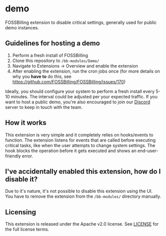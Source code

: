 # demo
FOSSBilling extension to disable critical settings, generally used for public demo instances.

## Guidelines for hosting a demo
1. Perform a fresh install of FOSSBilling
2. Clone this repository to `/bb-modules/Demo/`
3. Navigate to Extensions -> Overview and enable the extension
4. After enabling the extension, run the cron jobs once (for more details on why you **have to** do this, see https://github.com/FOSSBilling/FOSSBilling/issues/170)

Ideally, you should configure your system to perform a fresh install every 5-10 minutes. The interval could be adjusted per your expected traffic.
If you want to host a public demo, you're also encouraged to join our [Discord](https://fossbilling.org/discord) server to keep in touch with the team.

## How it works
This extension is very simple and it completely relies on hooks/events to function. The extension listens for events that are called before executing critical tasks, like when the user attempts to change system settings. The hook blocks the operation before it gets executed and shows an end-user-friendly error.

## I've accidentally enabled this extension, how do I disable it?
Due to it's nature, it's not possible to disable this extension using the UI. You have to remove the extension from the `/bb-modules/` directory manually.

## Licensing
This extension is released under the Apache v2.0 license. See [LICENSE](https://github.com/FOSSBilling/ext_demo/blob/master/LICENSE) for the full license terms.